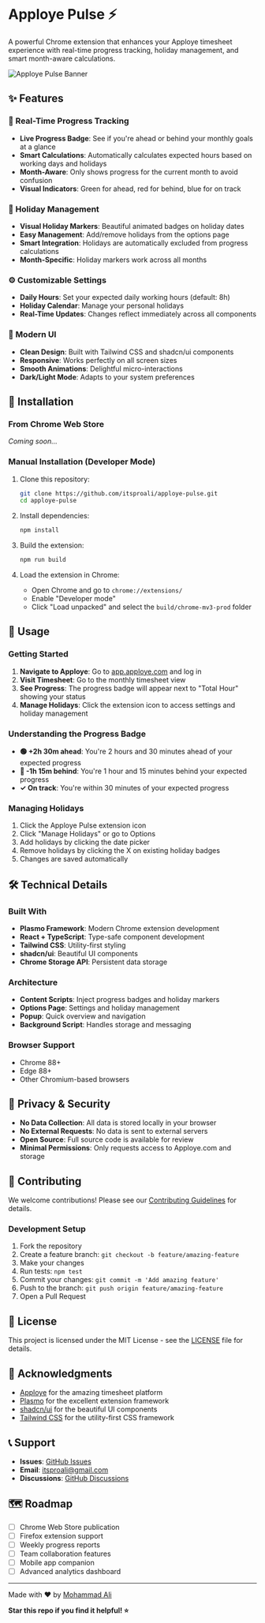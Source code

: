 # Apploye Pulse ⚡

A powerful Chrome extension that enhances your Apploye timesheet experience with real-time progress tracking, holiday management, and smart month-aware calculations.

![Apploye Pulse Banner](https://via.placeholder.com/800x200/4F46E5/FFFFFF?text=Apploye+Pulse+-+Track+Your+Timesheet+Progress)

## ✨ Features

### 🎯 Real-Time Progress Tracking
- **Live Progress Badge**: See if you're ahead or behind your monthly goals at a glance
- **Smart Calculations**: Automatically calculates expected hours based on working days and holidays
- **Month-Aware**: Only shows progress for the current month to avoid confusion
- **Visual Indicators**: Green for ahead, red for behind, blue for on track

### 🎉 Holiday Management
- **Visual Holiday Markers**: Beautiful animated badges on holiday dates
- **Easy Management**: Add/remove holidays from the options page
- **Smart Integration**: Holidays are automatically excluded from progress calculations
- **Month-Specific**: Holiday markers work across all months

### ⚙️ Customizable Settings
- **Daily Hours**: Set your expected daily working hours (default: 8h)
- **Holiday Calendar**: Manage your personal holidays
- **Real-Time Updates**: Changes reflect immediately across all components

### 🎨 Modern UI
- **Clean Design**: Built with Tailwind CSS and shadcn/ui components
- **Responsive**: Works perfectly on all screen sizes
- **Smooth Animations**: Delightful micro-interactions
- **Dark/Light Mode**: Adapts to your system preferences

## 🚀 Installation

### From Chrome Web Store
*Coming soon...*

### Manual Installation (Developer Mode)
1. Clone this repository:
   ```bash
   git clone https://github.com/itsproali/apploye-pulse.git
   cd apploye-pulse
   ```

2. Install dependencies:
   ```bash
   npm install
   ```

3. Build the extension:
   ```bash
   npm run build
   ```

4. Load the extension in Chrome:
   - Open Chrome and go to `chrome://extensions/`
   - Enable "Developer mode"
   - Click "Load unpacked" and select the `build/chrome-mv3-prod` folder

## 📖 Usage

### Getting Started
1. **Navigate to Apploye**: Go to [app.apploye.com](https://app.apploye.com) and log in
2. **Visit Timesheet**: Go to the monthly timesheet view
3. **See Progress**: The progress badge will appear next to "Total Hour" showing your status
4. **Manage Holidays**: Click the extension icon to access settings and holiday management

### Understanding the Progress Badge
- **🟢 +2h 30m ahead**: You're 2 hours and 30 minutes ahead of your expected progress
- **🔴 -1h 15m behind**: You're 1 hour and 15 minutes behind your expected progress
- **✓ On track**: You're within 30 minutes of your expected progress

### Managing Holidays
1. Click the Apploye Pulse extension icon
2. Click "Manage Holidays" or go to Options
3. Add holidays by clicking the date picker
4. Remove holidays by clicking the X on existing holiday badges
5. Changes are saved automatically

## 🛠️ Technical Details

### Built With
- **Plasmo Framework**: Modern Chrome extension development
- **React + TypeScript**: Type-safe component development
- **Tailwind CSS**: Utility-first styling
- **shadcn/ui**: Beautiful UI components
- **Chrome Storage API**: Persistent data storage

### Architecture
- **Content Scripts**: Inject progress badges and holiday markers
- **Options Page**: Settings and holiday management
- **Popup**: Quick overview and navigation
- **Background Script**: Handles storage and messaging

### Browser Support
- Chrome 88+
- Edge 88+
- Other Chromium-based browsers

## 📝 Privacy & Security

- **No Data Collection**: All data is stored locally in your browser
- **No External Requests**: No data is sent to external servers
- **Open Source**: Full source code is available for review
- **Minimal Permissions**: Only requests access to Apploye.com and storage

## 🤝 Contributing

We welcome contributions! Please see our [Contributing Guidelines](CONTRIBUTING.md) for details.

### Development Setup
1. Fork the repository
2. Create a feature branch: `git checkout -b feature/amazing-feature`
3. Make your changes
4. Run tests: `npm test`
5. Commit your changes: `git commit -m 'Add amazing feature'`
6. Push to the branch: `git push origin feature/amazing-feature`
7. Open a Pull Request

## 📄 License

This project is licensed under the MIT License - see the [LICENSE](LICENSE) file for details.

## 🙏 Acknowledgments

- [Apploye](https://apploye.com) for the amazing timesheet platform
- [Plasmo](https://www.plasmo.com) for the excellent extension framework
- [shadcn/ui](https://ui.shadcn.com) for the beautiful UI components
- [Tailwind CSS](https://tailwindcss.com) for the utility-first CSS framework

## 📞 Support

- **Issues**: [GitHub Issues](https://github.com/itsproali/apploye-pulse/issues)
- **Email**: itsproali@gmail.com
- **Discussions**: [GitHub Discussions](https://github.com/itsproali/apploye-pulse/discussions)

## 🗺️ Roadmap

- [ ] Chrome Web Store publication
- [ ] Firefox extension support
- [ ] Weekly progress reports
- [ ] Team collaboration features
- [ ] Mobile app companion
- [ ] Advanced analytics dashboard

---

Made with ❤️ by [Mohammad Ali](https://github.com/itsproali)

**Star this repo if you find it helpful! ⭐**